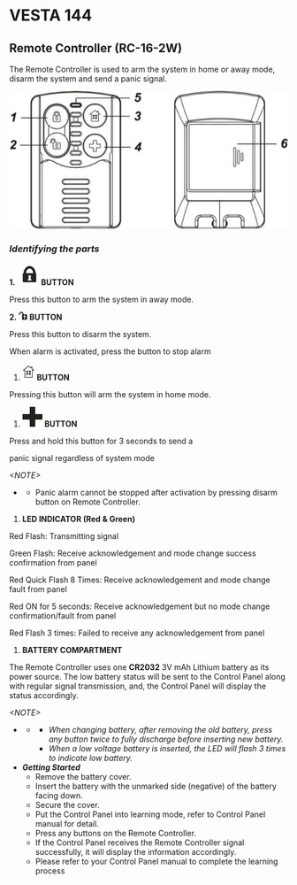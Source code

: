 # VESTA 144

## **Remote Controller (RC-16-2W)**

The Remote Controller is used to arm the system in home or away mode, disarm the system and send a panic signal.

![](<.gitbook/assets/1 (57).jpeg>)

### _**Identifying the parts**_

**1.** ![](<.gitbook/assets/0 (63).jpeg>) **BUTTON**

Press this button to arm the system in away mode.

**2.** <img src=".gitbook/assets/2 (48).jpeg" alt="" data-size="line"> **BUTTON**

Press this button to disarm the system.

When alarm is activated, press the button to stop alarm

1. ![](<.gitbook/assets/3 (47).jpeg>) **BUTTON**

Pressing this button will arm the system in home mode.

1. ![](<.gitbook/assets/4 (63).png>) **BUTTON**

Press and hold this button for 3 seconds to send a

panic signal regardless of system mode

_\<NOTE>_

*
  * Panic alarm cannot be stopped after activation by pressing disarm button on Remote Controller.

1. **LED INDICATOR (Red & Green)**

Red Flash: Transmitting signal

Green Flash: Receive acknowledgement and mode change success confirmation from panel

Red Quick Flash 8 Times: Receive acknowledgement and mode change fault from panel

Red ON for 5 seconds: Receive acknowledgement but no mode change confirmation/fault from panel

Red Flash 3 times: Failed to receive any acknowledgement from panel

1. **BATTERY COMPARTMENT**

The Remote Controller uses one **CR2032** 3V mAh Lithium battery as its power source. The low battery status will be sent to the Control Panel along with regular signal transmission, and, the Control Panel will display the status accordingly.

_\<NOTE>_

*
  *
    * _When changing battery, after removing the old battery, press any button twice to fully discharge before inserting new battery._
    * _When a low voltage battery is inserted, the LED will flash 3 times to indicate low battery._
* _**Getting Started**_
  * Remove the battery cover.
  * Insert the battery with the unmarked side (negative) of the battery facing down.
  * Secure the cover.
  * Put the Control Panel into learning mode, refer to Control Panel manual for detail.
  * Press any buttons on the Remote Controller.
  * If the Control Panel receives the Remote Controller signal successfully, it will display the information accordingly.
  * Please refer to your Control Panel manual to complete the learning process
